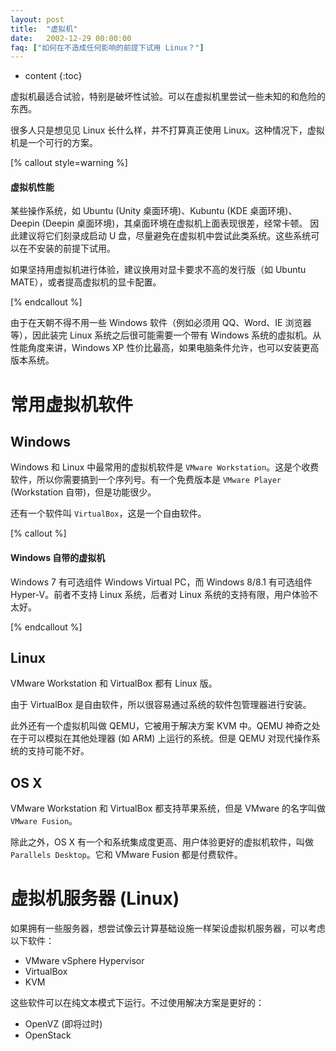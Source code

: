 ```yaml
---
layout: post
title:  "虚拟机"
date:   2002-12-29 00:00:00
faq: ["如何在不造成任何影响的前提下试用 Linux？"]
---
```

* content
{:toc}

虚拟机最适合试验，特别是破坏性试验。可以在虚拟机里尝试一些未知的和危险的东西。

很多人只是想见见 Linux 长什么样，并不打算真正使用 Linux。这种情况下，虚拟机是一个可行的方案。

[% callout style=warning %]

#### 虚拟机性能

某些操作系统，如 Ubuntu (Unity 桌面环境)、Kubuntu (KDE 桌面环境)、Deepin (Deepin 桌面环境)，其桌面环境在虚拟机上面表现很差，经常卡顿。
因此建议将它们刻录成启动 U 盘，尽量避免在虚拟机中尝试此类系统。这些系统可以在不安装的前提下试用。

如果坚持用虚拟机进行体验，建议换用对显卡要求不高的发行版（如 Ubuntu MATE），或者提高虚拟机的显卡配置。

[% endcallout %]

由于在天朝不得不用一些 Windows 软件（例如必须用 QQ、Word、IE 浏览器等），因此装完 Linux 系统之后很可能需要一个带有 Windows 系统的虚拟机。从性能角度来讲，Windows XP 性价比最高，如果电脑条件允许，也可以安装更高版本系统。

# 常用虚拟机软件

## Windows

Windows 和 Linux 中最常用的虚拟机软件是 `VMware Workstation`。这是个收费软件，所以你需要搞到一个序列号。有一个免费版本是 `VMware Player` (Workstation 自带)，但是功能很少。

还有一个软件叫 `VirtualBox`，这是一个自由软件。

[% callout %]

#### Windows 自带的虚拟机

Windows 7 有可选组件 Windows Virtual PC，而 Windows 8/8.1 有可选组件 Hyper-V。前者不支持 Linux 系统，后者对 Linux 系统的支持有限，用户体验不太好。

[% endcallout %]

## Linux

VMware Workstation 和 VirtualBox 都有 Linux 版。

由于 VirtualBox 是自由软件，所以很容易通过系统的软件包管理器进行安装。

此外还有一个虚拟机叫做 QEMU，它被用于解决方案 KVM 中。QEMU 神奇之处在于可以模拟在其他处理器 (如 ARM) 上运行的系统。但是 QEMU 对现代操作系统的支持可能不好。

## OS X

VMware Workstation 和 VirtualBox 都支持苹果系统，但是 VMware 的名字叫做 `VMware Fusion`。

除此之外，OS X 有一个和系统集成度更高、用户体验更好的虚拟机软件，叫做 `Parallels Desktop`。它和 VMware Fusion 都是付费软件。

# 虚拟机服务器 (Linux)

如果拥有一些服务器，想尝试像云计算基础设施一样架设虚拟机服务器，可以考虑以下软件：

* VMware vSphere Hypervisor
* VirtualBox
* KVM

这些软件可以在纯文本模式下运行。不过使用解决方案是更好的：

* OpenVZ (即将过时)
* OpenStack
